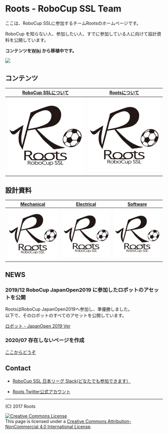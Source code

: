 # Roots - RoboCup SSL Team

ここは、RoboCup SSLに参加するチームRootsのホームページです。

RoboCup を知らない人、参加したい人、すでに参加している人に向けて設計資料を公開しています。

**コンテンツを[Wiki](https://github.com/SSL-Roots/Roots_home/wiki) から移植中です。**

![](https://ssl-roots.github.io/Roots_home/images/4X5A6529.JPG)

## コンテンツ

|[RoboCup SSLについて](./docs/robocup_ssl/main.md)|[Rootsについて](./docs/roots_main/main.md)| 
|:---:|:---:|
|![](./images/roots_logo_small.png)|![](./images/roots_logo_small.png)|

## 設計資料

|[Mechanical](./docs/roots_mechanical/main.md)|[Electrical](./docs/roots_electrical/main.md)|[Software](./docs/roots_software/main.md)|
|:----:|:----:|:----:|
|![](./images/roots_logo_small.png)|![](./images/roots_logo_small.png)|![](./images/roots_logo_small.png)|


## NEWS

### 2019/12 RoboCup JapanOpen2019 に参加したロボットのアセットを公開

RootsはRoboCup JapanOpen2019へ参加し、準優勝しました。  
以下で、そのロボットのすべてのアセットを公開しています。

[ロボット - JapanOpen 2019 Ver](./docs/roots_main/robot_jo2019.md)

### 2020/07 存在しないページを作成

[ここからどうぞ](./doc/dummy.md)


## Contact
- [RoboCup SSL 日本リーグ Slack(どなたでも参加できます）](https://join.slack.com/t/robocup-ssl-japan/shared_invite/enQtMzU5ODI5MzE4MzU4LWFmNWI4OGYzNjJkNGQ1NGNlOTA3ZGE4MzFkNmVkZGMyMjczMWZhODlmZDY3YjA3OWJhZDdiNGU4MGU0Y2MxMjM)

- [Roots Twitter公式アカウント](https://twitter.com/roots_ssl)

---

(C) 2017 Roots

<a rel="license" href="http://creativecommons.org/licenses/by-nc/4.0/"><img alt="Creative Commons License" style="border-width:0" src="https://i.creativecommons.org/l/by-nc/4.0/88x31.png" /></a><br />This page is licensed under a <a rel="license" href="http://creativecommons.org/licenses/by-nc/4.0/">Creative Commons Attribution-NonCommercial 4.0 International License</a>.
